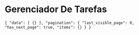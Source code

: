 # Gerenciador De Tarefas


`{
"data": [
{}
],
"pagination": {
"last_visible_page": 0,
"has_next_page": true,
"items": {}
}
}`

